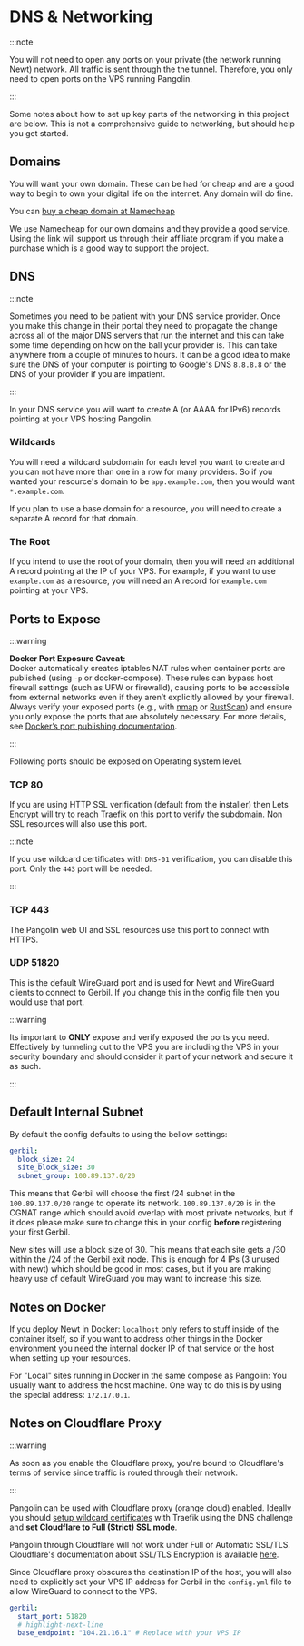 # DNS & Networking

:::note

You will not need to open any ports on your private (the network running Newt) network. All traffic is sent through the the tunnel. Therefore, you only need to open ports on the VPS running Pangolin.

:::

Some notes about how to set up key parts of the networking in this project are below. This is not a comprehensive guide to networking, but should help you get started.

## Domains

You will want your own domain. These can be had for cheap and are a good way to begin to own your digital life on the internet. Any domain will do fine.

You can [buy a cheap domain at Namecheap](https://namecheap.pxf.io/c/6099916/386170/5618)

We use Namecheap for our own domains and they provide a good service. Using the link will support us through their affiliate program if you make a purchase which is a good way to support the project.

## DNS

:::note

Sometimes you need to be patient with your DNS service provider. Once you make this change in their portal they need to propagate the change across all of the major DNS servers that run the internet and this can take some time depending on how on the ball your provider is. This can take anywhere from a couple of minutes to hours. It can be a good idea to make sure the DNS of your computer is pointing to Google's DNS `8.8.8.8` or the DNS of your provider if you are impatient.

:::

In your DNS service you will want to create A (or AAAA for IPv6) records pointing at your VPS hosting Pangolin.

### Wildcards

You will need a wildcard subdomain for each level you want to create and you can not have more than one in a row for many providers. So if you wanted your resource's domain to be `app.example.com`, then you would want `*.example.com`.

If you plan to use a base domain for a resource, you will need to create a separate A record for that domain.

### The Root

If you intend to use the root of your domain, then you will need an additional A record pointing at the IP of your VPS. For example, if you want to use `example.com` as a resource, you will need an A record for `example.com` pointing at your VPS.

## Ports to Expose

:::warning

**Docker Port Exposure Caveat:**  
Docker automatically creates iptables NAT rules when container ports are published (using `-p` or docker-compose). These rules can bypass host firewall settings (such as UFW or firewalld), causing ports to be accessible from external networks even if they aren’t explicitly allowed by your firewall. Always verify your exposed ports (e.g., with [nmap](https://nmap.org/) or [RustScan](https://github.com/bee-san/RustScan)) and ensure you only expose the ports that are absolutely necessary. For more details, see [Docker’s port publishing documentation](https://docs.docker.com/engine/network/packet-filtering-firewalls/#port-publishing-and-mapping).

:::

Following ports should be exposed on Operating system level.

### TCP 80

If you are using HTTP SSL verification (default from the installer) then Lets Encrypt will try to reach Traefik on this port to verify the subdomain. Non SSL resources will also use this port.

:::note

If you use wildcard certificates with `DNS-01` verification, you can disable this port. Only the `443` port will be needed.

:::

### TCP 443

The Pangolin web UI and SSL resources use this port to connect with HTTPS.

### UDP 51820

This is the default WireGuard port and is used for Newt and WireGuard clients to connect to Gerbil. If you change this in the config file then you would use that port.

:::warning

Its important to **ONLY** expose and verify exposed the ports you need. Effectively by tunneling out to the VPS you are including the VPS in your security boundary and should consider it part of your network and secure it as such.

:::

## Default Internal Subnet

By default the config defaults to using the bellow settings:

```yaml
gerbil:
  block_size: 24
  site_block_size: 30
  subnet_group: 100.89.137.0/20
```

This means that Gerbil will choose the first /24 subnet in the `100.89.137.0/20` range to operate its network. `100.89.137.0/20` is in the CGNAT range which should avoid overlap with most private networks, but if it does please make sure to change this in your config **before** registering your first Gerbil.

New sites will use a block size of 30. This means that each site gets a /30 within the /24 of the Gerbil exit node. This is enough for 4 IPs (3 unused with newt) which should be good in most cases, but if you are making heavy use of default WireGuard you may want to increase this size.

## Notes on Docker

If you deploy Newt in Docker: `localhost` only refers to stuff inside of the container itself, so if you want to address other things in the Docker environment you need the internal docker IP of that service or the host when setting up your resources.

For "Local" sites running in Docker in the same compose as Pangolin: You usually want to address the host machine. One way to do this is by using the special address: `172.17.0.1`.

## Notes on Cloudflare Proxy

:::warning

As soon as you enable the Cloudflare proxy, you're bound to Cloudflare's terms of service since traffic is routed through their network.

:::

Pangolin can be used with Cloudflare proxy (orange cloud) enabled. Ideally you should [setup wildcard certificates](../03-Pangolin/02-Configuration/03-wildcard-certs.md) with Traefik using the DNS challenge and **set Cloudflare to Full (Strict) SSL mode**.

Pangolin through Cloudflare will not work under Full or Automatic SSL/TLS. Cloudflare's documentation about SSL/TLS Encryption is available [here](https://developers.cloudflare.com/ssl/origin-configuration/ssl-modes/).

Since Cloudflare proxy obscures the destination IP of the host, you will also need to explicitly set your VPS IP address for Gerbil in the `config.yml` file to allow WireGuard to connect to the VPS.

```yaml
gerbil:
  start_port: 51820
  # highlight-next-line
  base_endpoint: "104.21.16.1" # Replace with your VPS IP
```
